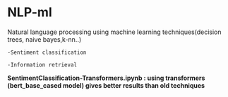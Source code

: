 # NLP-ml


Natural language processing using machine learning techniques(decision trees, naive bayes,k-nn..)

    -Sentiment classification
  
    -Information retrieval
    
 **SentimentClassification-Transformers.ipynb : using transformers (bert_base_cased model) gives better results than old techniques**
